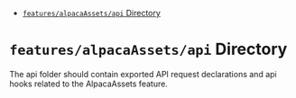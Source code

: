<!-- START doctoc generated TOC please keep comment here to allow auto update -->
<!-- DON'T EDIT THIS SECTION, INSTEAD RE-RUN doctoc TO UPDATE -->

- [`features/alpacaAssets/api` Directory](#featuresalpacaassetsapi-directory)

<!-- END doctoc generated TOC please keep comment here to allow auto update -->

# `features/alpacaAssets/api` Directory

The api folder should contain exported API request declarations and api hooks related to the AlpacaAssets feature.
